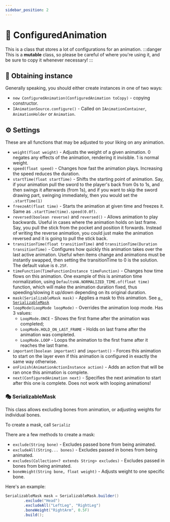 ```yaml
---
sidebar_position: 2
---
```


# 🔧 ConfiguredAnimation
This is a class that stores a lot of configurations for an animation.
:::danger
This is a **mutable** class, so please be careful of where you're using it, and be sure to copy it whenever necessary!
:::

## 🫴 Obtaining instance
Generally speaking, you should either create instances in one of two ways:
- `new ConfiguredAnimation(ConfiguredAnimation toCopy)` - copying constructor.
- `IAnimationSource.configure()` - Called on `IAnimationContainer`, `AnimationHolder` or `Animation`.

## ⚙️ Settings
These are all functions that may be adjusted to your liking on any animation.
- `weight(float weight)` - Adjusts the weight of a given animation. 0 negates any effects of the animation, rendering it invisible. 1 is normal weight.
- `speed(float speed)` - Changes how fast the animation plays. Increasing the speed reduces the duration.
- `startTime(float startTime)` - Shifts the starting point of animation. Say, if your animation pull the sword to the player's back from 0s to 1s, and then swings it afterwards (from 1s), and if you want to skip the sword drawing part, swinging immediately, then you would set the `.startTime(1)`
- `freezeAt(float time)` - Starts the animation at given time and freezes it. Same as `.startTime(time).speed(0.0f)`.
- `reversed(boolean reverse)` and `reversed()` - Allows animation to play backwards. Useful in cases where the animation holds on last frame. Say, you pull the stick from the pocket and position it forwards. Instead of writing the reverse animation, you could just make the animation reversed and it is going to pull the stick back.
- `transitionTime(float transitionTime)` and `transitionTime(Duration transitionTime)` - Configures how quickly this animation takes over the last active animation. Useful when items change and animations must be instantly swapped, then setting the transitionTime to 0 is the solution. The default value is `0.25F`.
- `timeFunction(TimeFunctionInstance timeFunction)` - Changes how time flows on this animation. One example of this is animation time normalization, using `DefaultsHA.NORMALIZED_TIME.of(float time)` function, which will make the animation duration fixed, thus speeding/slowing it up/down depending on its original duration.
- `mask(SerializableMask mask)` - Applies a mask to this animation. See [`⚙️ SerializableMask`](#️-serializablemask)
- `loopMode(LoopMode loopMode)` - Overrides the animation loop mode. Has 3 values:
  - `LoopMode.ONCE` - Shows the first frame after the animation was completed;
  - `LoopMode.HOLD_ON_LAST_FRAME` - Holds on last frame after the animation was completed.
  - `LoopMode.LOOP` - Loops the animation to the first frame after it reaches the last frame.
- `important(boolean important)` and `important()` - Forces this animation to start on the layer even if this animation is configured in exactly the same way otherwise.
- `onFinish(AnimationActionInstance action)` - Adds an action that will be ran once this animation is complete.
- `next(ConfiguredAnimation next)` - Specifies the next animation to start after this one is complete. Does not work with looping animations!

### 🎭 SerializableMask
This class allows excluding bones from animation, or adjusting weights for individual bones.

To create a mask, call `Serializ`

There are a few methods to create a mask:
- `exclude(String bone)` - Excludes passed bone from being animated.
- `excludeAll(String... bones)` - Excludes passed in bones from being animated.
- `excludes(Collection<? extends String> excludes)` - Excludes passed in bones from being animated.
- `boneWeight(String bone, float weight)` - Adjusts weight to one specific bone.

Here's an example:
```java
SerializableMask mask = SerializableMask.builder()
		.exclude("Head")
		.excludeAll("LeftLeg", "RightLeg")
		.boneWeight("RightArm", 0.5F)
		.build();
```